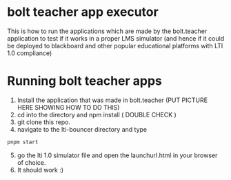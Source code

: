 # bolt teacher app executor 

This is how to run the applications which are made by the bolt.teacher application to test if it works in a proper LMS simulator (and hence if it could be deployed to blackboard and other popular educational platforms with LTI 1.0 compliance)

# Running bolt teacher apps
1. Install the application that was made in bolt.teacher (PUT PICTURE HERE SHOWING HOW TO DO THIS)
2. cd into the directory and npm install ( DOUBLE CHECK )
3. git clone this repo.
4. navigate to the lti-bouncer directory and type
```bash
pnpm start
```
5. go the lti 1.0 simulator file and open the launchurl.html in your browser of choice.
6. It should work :)
 
